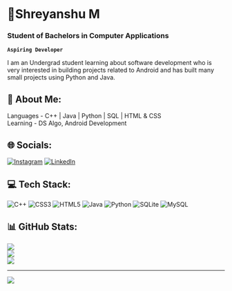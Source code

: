 # 🚆Shreyanshu M
### Student of Bachelors in Computer Applications
**`Aspiring Developer`**

I am an Undergrad student learning about software development who is very interested in building projects related to Android and has built many small projects using Python and Java.

## 👨 About Me:
Languages - C++ | Java | Python | SQL | HTML & CSS<br>Learning - DS Algo, Android Development


## 🌐 Socials:
[![Instagram](https://img.shields.io/badge/Instagram-%23E4405F.svg?logo=Instagram&logoColor=white)](https://instagram.com/shrey_mis) [![LinkedIn](https://img.shields.io/badge/LinkedIn-%230077B5.svg?logo=linkedin&logoColor=white)](https://linkedin.com/in/shreyanshu-mishra-212700224/) 

## 💻 Tech Stack:
![C++](https://img.shields.io/badge/c++-%2300599C.svg?style=for-the-badge&logo=c%2B%2B&logoColor=white) ![CSS3](https://img.shields.io/badge/css3-%231572B6.svg?style=for-the-badge&logo=css3&logoColor=white) ![HTML5](https://img.shields.io/badge/html5-%23E34F26.svg?style=for-the-badge&logo=html5&logoColor=white) ![Java](https://img.shields.io/badge/java-%23ED8B00.svg?style=for-the-badge&logo=java&logoColor=white) ![Python](https://img.shields.io/badge/python-3670A0?style=for-the-badge&logo=python&logoColor=ffdd54) ![SQLite](https://img.shields.io/badge/sqlite-%2307405e.svg?style=for-the-badge&logo=sqlite&logoColor=white) ![MySQL](https://img.shields.io/badge/mysql-%2300f.svg?style=for-the-badge&logo=mysql&logoColor=white)
## 📊 GitHub Stats:
![](https://github-readme-stats.vercel.app/api?username=Shreyanshum&theme=dark&hide_border=true&include_all_commits=true&count_private=true)<br/>
![](https://github-readme-streak-stats.herokuapp.com/?user=Shreyanshum&theme=dark&hide_border=true)<br/>
![](https://github-readme-stats.vercel.app/api/top-langs/?username=Shreyanshum&theme=dark&hide_border=true&include_all_commits=true&count_private=true&layout=compact)

---
[![](https://visitcount.itsvg.in/api?id=Shreyanshum&icon=7&color=6)](https://visitcount.itsvg.in)
